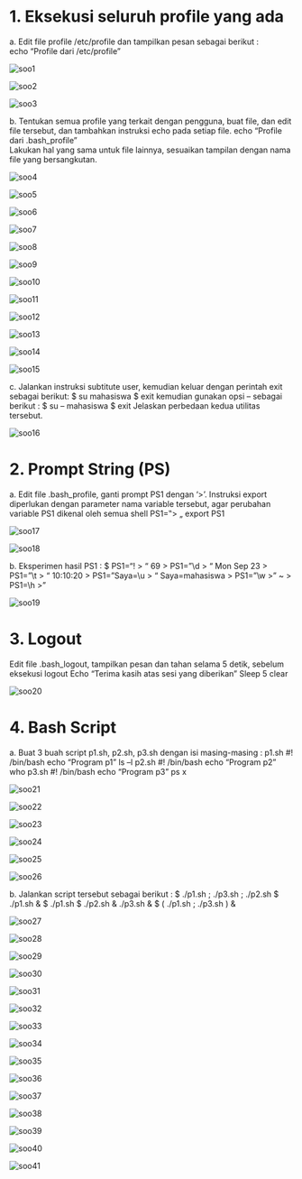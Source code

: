 # 1. Eksekusi seluruh profile yang ada

a.  Edit file profile /etc/profile dan tampilkan pesan sebagai berikut :  
echo “Profile dari /etc/profile”  

![soo1](https://github.com/user-attachments/assets/ff79041b-0909-4ea6-a984-35df13ca01db)

![soo2](https://github.com/user-attachments/assets/72ce70d7-8fe3-439e-829f-40dd3fecae0a)

![soo3](https://github.com/user-attachments/assets/1ea8e27d-07f0-4e6d-9092-bc2c0ee6c3d3)

b. Tentukan semua profile yang terkait dengan pengguna, buat file, dan edit file tersebut, dan tambahkan instruksi echo pada setiap file.
echo “Profile dari .bash_profile”  
Lakukan hal yang sama untuk file lainnya, sesuaikan tampilan dengan nama file yang 
bersangkutan. 

![soo4](https://github.com/user-attachments/assets/e743e924-ae0e-45cd-a2b1-97fa95e0e7a3)

![soo5](https://github.com/user-attachments/assets/55a4efe2-a56d-4ad9-a2c7-8862d426046b)

![soo6](https://github.com/user-attachments/assets/c7be3e57-7a28-4158-82b2-fb15354a17c0)

![soo7](https://github.com/user-attachments/assets/025df9f4-2591-4a82-a859-ceea4aedf5ea)

![soo8](https://github.com/user-attachments/assets/9ace8883-3788-4bc5-96eb-8446b4d6e45e)

![soo9](https://github.com/user-attachments/assets/e9534146-4039-41ba-8a6e-6de5d0756f7a)

![soo10](https://github.com/user-attachments/assets/2d5cd2d7-5e2e-4718-b9d1-cfd7d026e115)

![soo11](https://github.com/user-attachments/assets/552453dd-4069-4905-b590-624c4df284cb)

![soo12](https://github.com/user-attachments/assets/a3967cab-0d44-44e0-909d-1463580e9fb4)

![soo13](https://github.com/user-attachments/assets/100c0c26-2b41-4bae-8180-1efe41d6ba87)

![soo14](https://github.com/user-attachments/assets/ad3ca34d-5cb0-4390-890b-eb30cc3f470b)

![soo15](https://github.com/user-attachments/assets/3160cef2-ca22-4b2c-a0ea-566f82d983fe)


c. Jalankan instruksi subtitute user, kemudian keluar dengan perintah exit sebagai berikut: $ su mahasiswa $ exit kemudian gunakan opsi – sebagai berikut : $ su – mahasiswa $ exit Jelaskan perbedaan kedua utilitas tersebut.

![soo16](https://github.com/user-attachments/assets/684830e6-cf1c-484b-af31-d6857350bece)

# 2. Prompt String (PS)

a. Edit file .bash_profile, ganti prompt PS1 dengan ‘>’. Instruksi export diperlukan dengan parameter nama variable tersebut, agar perubahan variable PS1 dikenal oleh semua shell PS1=‟> „ export PS1

![soo17](https://github.com/user-attachments/assets/1e2518a0-41ca-4024-912a-358841d1ff52)

![soo18](https://github.com/user-attachments/assets/c196756c-602b-4eb4-849e-4bb980e73183)

b. Eksperimen hasil PS1 : $ PS1=“! > “ 69 > PS1=”\d > “ Mon Sep 23 > PS1=”\t > “ 10:10:20 > PS1=”Saya=\u > “ Saya=mahasiswa > PS1=”\w >” ~ > PS1=\h >”

![soo19](https://github.com/user-attachments/assets/69425a68-529b-42ad-9fd8-e35347b12e73)

# 3. Logout
Edit file .bash_logout, tampilkan pesan dan tahan selama 5 detik, sebelum eksekusi logout Echo “Terima kasih atas sesi yang diberikan” Sleep 5 clear

![soo20](https://github.com/user-attachments/assets/79212ce6-12f1-4336-8507-d2ab5ab6a8fe)

# 4. Bash Script
a. Buat 3 buah script p1.sh, p2.sh, p3.sh dengan isi masing-masing : p1.sh #! /bin/bash echo “Program p1” ls –l p2.sh #! /bin/bash echo “Program p2” who p3.sh #! /bin/bash echo “Program p3” ps x

![soo21](https://github.com/user-attachments/assets/d5b96f12-651f-4916-93d4-1b70b57efbfb)

![soo22](https://github.com/user-attachments/assets/10abd1ce-100b-4f01-8814-d89e885a0d07)

![soo23](https://github.com/user-attachments/assets/88ae5e3c-bd2b-408d-90af-f6bb90370113)

![soo24](https://github.com/user-attachments/assets/e625e3ce-b4ec-4d91-9bcb-aa541b275644)

![soo25](https://github.com/user-attachments/assets/bc253ceb-cc75-49e6-9a54-47e61e96452a)

![soo26](https://github.com/user-attachments/assets/90bea93a-99e1-4a7e-8094-5b3f83ada843)

b. Jalankan script tersebut sebagai berikut : $ ./p1.sh ; ./p3.sh ; ./p2.sh $ ./p1.sh & $ ./p1.sh $ ./p2.sh & ./p3.sh & $ ( ./p1.sh ; ./p3.sh ) &

![soo27](https://github.com/user-attachments/assets/5233aac9-ef0d-43b4-8064-e07fd2cb5ce2)

![soo28](https://github.com/user-attachments/assets/fdbbc966-5d88-4e6d-99b9-85ec17ca184d)

![soo29](https://github.com/user-attachments/assets/8c5f3fab-b146-4f17-a97c-c850755f31fc)

![soo30](https://github.com/user-attachments/assets/2c1d2865-4ab1-4132-bc31-74b3e42171f3)

![soo31](https://github.com/user-attachments/assets/85962f8e-8eb0-420c-80e4-ed4350836c8e)

![soo32](https://github.com/user-attachments/assets/aa8f6a8c-23c4-4539-8798-c3989b89b3b0)

![soo33](https://github.com/user-attachments/assets/724328dc-8904-4c66-a945-e8ae3b9c92f1)

![soo34](https://github.com/user-attachments/assets/aea8e5d6-2f23-41c3-af44-9d7d251f928f)

![soo35](https://github.com/user-attachments/assets/ed390161-2b1e-4325-b8ab-d30853359e3a)

![soo36](https://github.com/user-attachments/assets/7e511dbd-f578-424e-9212-d97d046b31ad)

![soo37](https://github.com/user-attachments/assets/70f42f12-ac3b-4a74-a712-1afbb790d992)

![soo38](https://github.com/user-attachments/assets/02050537-006b-4383-8455-483648d0dce4)

![soo39](https://github.com/user-attachments/assets/6e1d2a26-c610-4d92-a20c-ab319b114ab4)

![soo40](https://github.com/user-attachments/assets/2682c343-70e3-463e-ab03-c3e74a18cc41)

![soo41](https://github.com/user-attachments/assets/002fafe0-7459-4f3f-b07c-3e3c45f860af)
